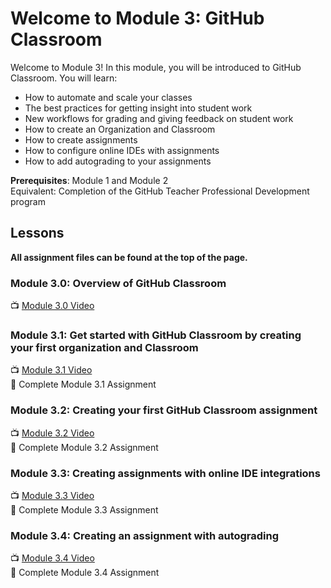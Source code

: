 # Welcome to Module 3: GitHub Classroom

Welcome to Module 3! In this module, you will be introduced to GitHub Classroom. You will learn:
- How to automate and scale your classes 
- The best practices for getting insight into student work
- New workflows for grading and giving feedback on student work
- How to create an Organization and Classroom
- How to create assignments
- How to configure online IDEs with assignments
- How to add autograding to your assignments

**Prerequisites**: Module 1 and Module 2  
Equivalent: Completion of the GitHub Teacher Professional Development program


## Lessons
**All assignment files can be found at the top of the page.**

### Module 3.0: Overview of GitHub Classroom
📺  [ Module 3.0 Video](https://youtu.be/CXacEwR9trw)  

### Module 3.1: Get started with GitHub Classroom by creating your first organization and Classroom
📺  [ Module 3.1 Video](https://www.youtube.com/watch?v=KXWXg68KpTY)  
:notebook: Complete Module 3.1 Assignment  

### Module 3.2: Creating your first GitHub Classroom assignment
📺  [ Module 3.2 Video](https://youtu.be/KXWXg68KpTY?t=485)  
:notebook: Complete Module 3.2 Assignment

### Module 3.3: Creating assignments with online IDE integrations
📺  [ Module 3.3 Video](https://youtu.be/KXWXg68KpTY?t=944)  
:notebook: Complete Module 3.3 Assignment

### Module 3.4: Creating an assignment with autograding
📺  [ Module 3.4 Video](https://www.youtube.com/watch?v=mwCZRVJhH60)  
:notebook: Complete Module 3.4 Assignment
